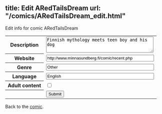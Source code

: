 title: Edit ARedTailsDream
url: "/comics/ARedTailsDream_edit.html"
---
Edit info for comic ARedTailsDream

<form name="comic" action="http://gaepostmail.appspot.com/comic/" method="post">
<table class="comicinfo">
<tr>
<th>Description</th><td><textarea name="description" cols="40" rows="3">Finnish mythology meets teen boy and his dog</textarea></td>
</tr>
<tr>
<th>Website</th><td><input type="text" name="url" value="http://www.minnasundberg.fi/comic/recent.php" size="40"/></td>
</tr>
<tr>
<th>Genre</th><td><input type="text" name="genre" value="Other" size="40"/></td>
</tr>
<tr>
<th>Language</th><td><input type="text" name="language" value="English" size="40"/></td>
</tr>
<tr>
<th>Adult content</th><td><input type="checkbox" name="adult" value="adult" /></td>
</tr>
<tr>
<th></th><td>
<input type="hidden" name="comic" value="ARedTailsDream" />
<input type="submit" name="submit" value="Submit" />
</td>
</tr>
</table>
</form>

Back to the [comic](ARedTailsDream.html).
